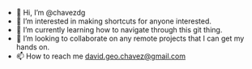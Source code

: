 - 👋 Hi, I’m @chavezdg
- 👀 I’m interested in making shortcuts for anyone interested.
- 🌱 I’m currently learning how to navigate through this git thing.
- 💞️ I’m looking to collaborate on any remote projects that I can get my hands on.
- 📫 How to reach me david.geo.chavez@gmail.com

<!---
chavezdg/chavezdg is a ✨ special ✨ repository because its `README.md` (this file) appears on your GitHub profile.
You can click the Preview link to take a look at your changes.
--->
